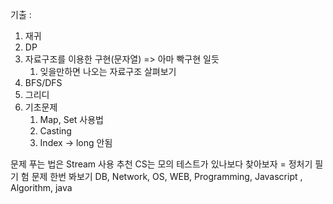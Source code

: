기출 : 
1. 재귀
2. DP 
3. 자료구조를 이용한 구현(문자열) => 아마 빡구현 일듯
   1. 잊을만하면 나오는 자료구조 살펴보기
4. BFS/DFS 
5. 그리디 
6. 기초문제
	1. Map, Set 사용법
	2. Casting
    3. Index -> long 안됨 

문제 푸는 법은 Stream 사용 추천 
CS는 모의 테스트가 있나보다 찾아보자 = 정처기 필기 험 문제 한번 봐보기 
DB, Network, OS, WEB, Programming, Javascript , Algorithm, java
